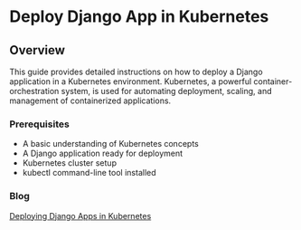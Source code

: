# Deploy Django App in Kubernetes

## Overview
This guide provides detailed instructions on how to deploy a Django application in a Kubernetes environment. Kubernetes, a powerful container-orchestration system, is used for automating deployment, scaling, and management of containerized applications.

### Prerequisites
- A basic understanding of Kubernetes concepts
- A Django application ready for deployment
- Kubernetes cluster setup
- kubectl command-line tool installed

### Blog
[Deploying Django Apps in Kubernetes](https://blog.jetbrains.com/pycharm/2024/03/deploying-django-apps-in-kubernetes/)
